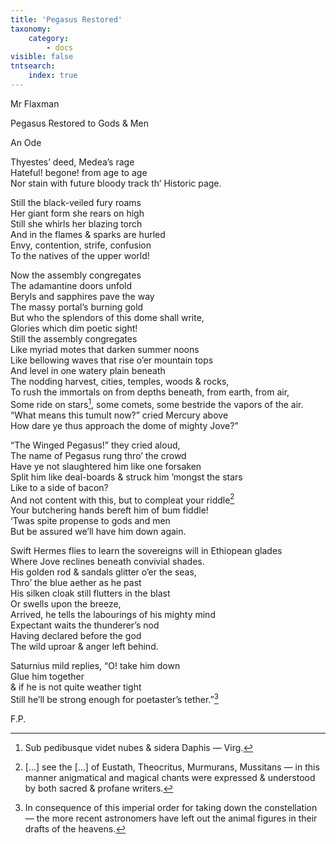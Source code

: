 ```yaml
---
title: 'Pegasus Restored'
taxonomy:
    category:
        - docs
visible: false
tntsearch:
    index: true
---
```


<div class="author">Mr Flaxman</div>

<span class="title">Pegasus Restored to Gods & Men  </span>
  
<span class="title">An Ode  </span>
  
Thyestes’ deed, Medea’s rage  
Hateful! begone! from age to age  
Nor stain with future bloody track th’ Historic page.  
  
Still the black-veiled fury roams  
Her giant form she rears on high  
Still she whirls her blazing torch  
And in the flames & sparks are hurled  
Envy, contention, strife, confusion  
To the natives of the upper world!  
  
Now the assembly congregates  
The adamantine doors unfold  
Beryls and sapphires pave the way  
The massy portal’s burning gold  
But who the splendors of this dome shall write,  
Glories which dim poetic sight!  
Still the assembly congregates  
Like myriad motes that darken summer noons  
Like bellowing waves that rise o’er mountain tops  
And level in one watery plain beneath  
The nodding harvest, cities, temples, woods & rocks,  
To rush the immortals on from depths beneath, from earth, from air,  
Some ride on stars[^1], some comets, some bestride the vapors of the air.  
“What means this tumult now?” cried Mercury above  
How dare ye thus approach the dome of mighty Jove?”  
  
“The Winged Pegasus!” they cried aloud,  
The name of Pegasus rung thro’ the crowd  
Have ye not slaughtered him like one forsaken  
Split him like deal-boards & struck him ’mongst the stars  
Like to a side of bacon?  
And not content with this, but to compleat your riddle[^2]  
Your butchering hands bereft him of bum fiddle!  
‘Twas spite propense to gods and men  
But be assured we’ll have him down again.  
  
Swift Hermes flies to learn the sovereigns will in Ethiopean glades  
Where Jove reclines beneath convivial shades.  
His golden rod & sandals glitter o’er the seas,  
Thro’ the blue aether as he past  
His silken cloak still flutters in the blast  
Or swells upon the breeze,  
Arrived, he tells the labourings of his mighty mind  
Expectant waits the thunderer’s nod  
Having declared before the god  
The wild uproar & anger left behind.  
  
Saturnius mild replies, “O! take him down  
Glue him together  
& if he is not quite weather tight  
Still he’ll be strong enough for poetaster’s tether.”[^3]  
  
F.P.

[^1]: Sub pedibusque videt nubes & sidera Daphis — Virg.  
  
[^2]: <span data-tippy="Greek text" class="red">[...]</span> see the <span data-tippy="Greek text" class="red">[...]</span> of Eustath, Theocritus, Murmurans, Mussitans — in this manner anigmatical and magical chants were expressed & understood by both sacred & profane writers.  
  
[^3]: In consequence of this imperial order for taking down the constellation — the more recent astronomers have left out the animal figures in their drafts of the heavens.  
